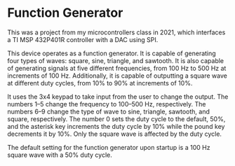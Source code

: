 # Function Generator

This was a project from my microcontrollers class in 2021, which interfaces a TI MSP 432P401R controller with a DAC using SPI.

This device operates as a function generator. It is capable of generating four types of waves: square, sine, triangle, and sawtooth. It is also capable of generating signals at five different frequencies, from 100 Hz to 500 Hz at increments of 100 Hz. Additionally, it is capable of outputting a square wave at different duty cycles, from 10% to 90% at increments of 10%.

It uses the 3x4 keypad to take input from the user to change the output. The numbers 1–5 change the frequency to 100–500 Hz, respectively. The numbers 6–9 change the type of wave to sine, triangle, sawtooth, and square, respectively. The number 0 sets the duty cycle to the default, 50%, and the asterisk key increments the duty cycle by 10% while the pound key decrements it by 10%. Only the square wave is affected by the duty cycle.

The default setting for the function generator upon startup is a 100 Hz square wave with a 50% duty cycle.
